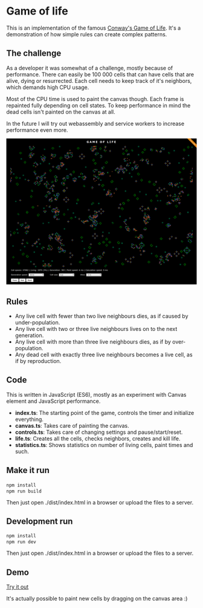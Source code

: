 # Game of life

This is an implementation of the famous [Conway's Game of Life](https://en.wikipedia.org/wiki/Conway%27s_Game_of_Life).
It's a demonstration of how simple rules can create complex patterns.

## The challenge

As a developer it was somewhat of a challenge, mostly because of performance.
There can easily be 100 000 cells that can have cells that are alive, dying or
resurrected. Each cell needs to keep track of it's neighbors, which demands
high CPU usage.

Most of the CPU time is used to paint the canvas though. Each frame is repainted
fully depending on cell states. To keep performance in mind the dead cells isn't
painted on the canvas at all.

In the future I will try out webassembly and service workers to increase performance
even more.

![Game of Life screenshot](game-of-life.png 'Game of Life screenshot')

## Rules

-   Any live cell with fewer than two live neighbours dies, as if caused by under-population.
-   Any live cell with two or three live neighbours lives on to the next generation.
-   Any live cell with more than three live neighbours dies, as if by over-population.
-   Any dead cell with exactly three live neighbours becomes a live cell, as if by reproduction.

## Code

This is written in JavaScript (ES6), mostly as an experiment with Canvas element and JavaScript performance.

-   **index.ts**: The starting point of the game, controls the timer and initialize everything.
-   **canvas.ts**: Takes care of painting the canvas.
-   **controls.ts**: Takes care of changing settings and pause/start/reset.
-   **life.ts**: Creates all the cells, checks neighbors, creates and kill life.
-   **statistics.ts**: Shows statistics on number of living cells, paint times and such.

## Make it run

```
npm install
npm run build
```

Then just open ./dist/index.html in a browser or upload the files to a server.

## Development run

```
npm install
npm run dev
```

Then just open ./dist/index.html in a browser or upload the files to a server.

## Demo

[Try it out](https://tonys-game-of-life.vercel.app/)

It's actually possible to paint new cells by dragging on the canvas area :)
